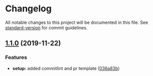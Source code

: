 # Changelog

All notable changes to this project will be documented in this file. See [standard-version](https://github.com/conventional-changelog/standard-version) for commit guidelines.

## [1.1.0](https://github.com/sketchbuch/boilerplate-webpack-koa-react-typescript-babel/compare/v1.0.0...v1.1.0) (2019-11-22)


### Features

* **setup:** added commitlint and pr template ([036a83b](https://github.com/sketchbuch/boilerplate-webpack-koa-react-typescript-babel/commit/036a83bcd1e5603714047c2cb8f937497ba1e177))

